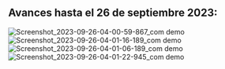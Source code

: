 ## Avances hasta el 26 de septiembre 2023:
![Screenshot_2023-09-26-04-00-59-867_com demo](https://github.com/MBlml/demo/assets/101375005/491c02e0-9249-4592-a092-d12099ebf969)
![Screenshot_2023-09-26-04-01-16-189_com demo](https://github.com/MBlml/demo/assets/101375005/c1a685a4-4c87-4922-a4e2-b542005e7ed3)
![Screenshot_2023-09-26-04-01-06-189_com demo](https://github.com/MBlml/demo/assets/101375005/2500a63e-5645-4347-a60f-5b298455f657)
![Screenshot_2023-09-26-04-01-22-945_com demo](https://github.com/MBlml/demo/assets/101375005/001f2708-d77e-4f09-be0c-f69bc023e9c5)
